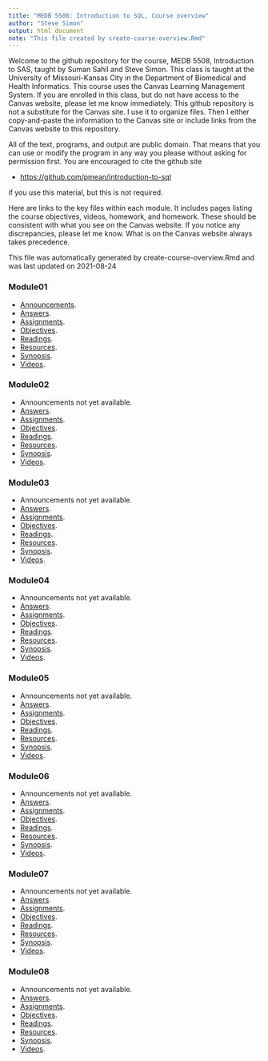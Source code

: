 ```yaml
---
title: "MEDB 5508: Introduction to SQL, Course overview"
author: "Steve Simon"
output: html_document
note: "This file created by create-course-overview.Rmd"
---
```


<!--This file was first created on 2021-08-17.-->

Welcome to the github repository for the course, MEDB 5508, Introduction to SAS, taught by Suman Sahil and Steve Simon. This class is taught at the University of Missouri-Kansas City in the Department of Biomedical and Health Informatics. This course uses the Canvas Learning Management System. If you are enrolled in this class, but do not have access to the Canvas website, please let me know immediately. This github repository is not a substitute for the Canvas site. I use it to organize files. Then I either copy-and-paste the information to the Canvas site or include links from the Canvas website to this repository.

All of the text, programs, and output are public domain. That means that you can use or modify the program in any way you please without asking for permission first. You are encouraged to cite the github site

+ https://github.com/pmean/introduction-to-sql

if you use this material, but this is not required.

Here are links to the key files within each module. It includes pages listing the course objectives, videos, homework, and homework. These should be consistent with what you see on the Canvas website. If you notice any discrepancies, please let me know. What is on the Canvas website always takes precedence.

This file was automatically generated by create-course-overview.Rmd and was last updated on 2021-08-24

### Module01
+ [Announcements][5508-01-announcements.md].
+ [Answers][5508-01-answers.md].
+ [Assignments][5508-01-assignments.md].
+ [Objectives][5508-01-objectives.md].
+ [Readings][5508-01-readings.md].
+ [Resources][5508-01-resources.md].
+ [Synopsis][5508-01-synopsis.md].
+ [Videos][5508-01-videos.md].

### Module02
+ Announcements  not yet available.
+ [Answers][5508-02-answers.md].
+ [Assignments][5508-02-assignments.md].
+ [Objectives][5508-02-objectives.md].
+ [Readings][5508-02-readings.md].
+ [Resources][5508-02-resources.md].
+ [Synopsis][5508-02-synopsis.md].
+ [Videos][5508-02-videos.md].

### Module03
+ Announcements  not yet available.
+ [Answers][5508-03-answers.md].
+ [Assignments][5508-03-assignments.md].
+ [Objectives][5508-03-objectives.md].
+ [Readings][5508-03-readings.md].
+ [Resources][5508-03-resources.md].
+ [Synopsis][5508-03-synopsis.md].
+ [Videos][5508-03-videos.md].

### Module04
+ Announcements  not yet available.
+ [Answers][5508-04-answers.md].
+ [Assignments][5508-04-assignments.md].
+ [Objectives][5508-04-objectives.md].
+ [Readings][5508-04-readings.md].
+ [Resources][5508-04-resources.md].
+ [Synopsis][5508-04-synopsis.md].
+ [Videos][5508-04-videos.md].

### Module05
+ Announcements  not yet available.
+ [Answers][5508-05-answers.md].
+ [Assignments][5508-05-assignments.md].
+ [Objectives][5508-05-objectives.md].
+ [Readings][5508-05-readings.md].
+ [Resources][5508-05-resources.md].
+ [Synopsis][5508-05-synopsis.md].
+ [Videos][5508-05-videos.md].

### Module06
+ Announcements  not yet available.
+ [Answers][5508-06-answers.md].
+ [Assignments][5508-06-assignments.md].
+ [Objectives][5508-06-objectives.md].
+ [Readings][5508-06-readings.md].
+ [Resources][5508-06-resources.md].
+ [Synopsis][5508-06-synopsis.md].
+ [Videos][5508-06-videos.md].

### Module07
+ Announcements  not yet available.
+ [Answers][5508-07-answers.md].
+ [Assignments][5508-07-assignments.md].
+ [Objectives][5508-07-objectives.md].
+ [Readings][5508-07-readings.md].
+ [Resources][5508-07-resources.md].
+ [Synopsis][5508-07-synopsis.md].
+ [Videos][5508-07-videos.md].

### Module08
+ Announcements  not yet available.
+ [Answers][5508-08-answers.md].
+ [Assignments][5508-08-assignments.md].
+ [Objectives][5508-08-objectives.md].
+ [Readings][5508-08-readings.md].
+ [Resources][5508-08-resources.md].
+ [Synopsis][5508-08-synopsis.md].
+ [Videos][5508-08-videos.md].

[5508-01-announcements.md]: https://github.com/pmean/introduction-to-sql/blob/master/modules/5508-01-announcements.md

[5508-01-answers.md]: https://github.com/pmean/introduction-to-sql/blob/master/modules/5508-01-answers.md

[5508-01-assignments.md]: https://github.com/pmean/introduction-to-sql/blob/master/modules/5508-01-assignments.md

[5508-01-handouts.md]: https://github.com/pmean/introduction-to-sql/blob/master/modules/5508-01-handouts.md

[5508-01-objectives.md]: https://github.com/pmean/introduction-to-sql/blob/master/modules/5508-01-objectives.md

[5508-01-readings.md]: https://github.com/pmean/introduction-to-sql/blob/master/modules/5508-01-readings.md

[5508-01-resources.md]: https://github.com/pmean/introduction-to-sql/blob/master/modules/5508-01-resources.md

[5508-01-synopsis.md]: https://github.com/pmean/introduction-to-sql/blob/master/modules/5508-01-synopsis.md

[5508-01-videos.md]: https://github.com/pmean/introduction-to-sql/blob/master/modules/5508-01-videos.md

[5508-02-answers.md]: https://github.com/pmean/introduction-to-sql/blob/master/modules/5508-02-answers.md

[5508-02-assignments.md]: https://github.com/pmean/introduction-to-sql/blob/master/modules/5508-02-assignments.md

[5508-02-handouts.md]: https://github.com/pmean/introduction-to-sql/blob/master/modules/5508-02-handouts.md

[5508-02-objectives.md]: https://github.com/pmean/introduction-to-sql/blob/master/modules/5508-02-objectives.md

[5508-02-readings.md]: https://github.com/pmean/introduction-to-sql/blob/master/modules/5508-02-readings.md

[5508-02-resources.md]: https://github.com/pmean/introduction-to-sql/blob/master/modules/5508-02-resources.md

[5508-02-synopsis.md]: https://github.com/pmean/introduction-to-sql/blob/master/modules/5508-02-synopsis.md

[5508-02-videos.md]: https://github.com/pmean/introduction-to-sql/blob/master/modules/5508-02-videos.md

[5508-03-answers.md]: https://github.com/pmean/introduction-to-sql/blob/master/modules/5508-03-answers.md

[5508-03-assignments.md]: https://github.com/pmean/introduction-to-sql/blob/master/modules/5508-03-assignments.md

[5508-03-handouts.md]: https://github.com/pmean/introduction-to-sql/blob/master/modules/5508-03-handouts.md

[5508-03-objectives.md]: https://github.com/pmean/introduction-to-sql/blob/master/modules/5508-03-objectives.md

[5508-03-readings.md]: https://github.com/pmean/introduction-to-sql/blob/master/modules/5508-03-readings.md

[5508-03-resources.md]: https://github.com/pmean/introduction-to-sql/blob/master/modules/5508-03-resources.md

[5508-03-synopsis.md]: https://github.com/pmean/introduction-to-sql/blob/master/modules/5508-03-synopsis.md

[5508-03-videos.md]: https://github.com/pmean/introduction-to-sql/blob/master/modules/5508-03-videos.md

[5508-04-answers.md]: https://github.com/pmean/introduction-to-sql/blob/master/modules/5508-04-answers.md

[5508-04-assignments.md]: https://github.com/pmean/introduction-to-sql/blob/master/modules/5508-04-assignments.md

[5508-04-handouts.md]: https://github.com/pmean/introduction-to-sql/blob/master/modules/5508-04-handouts.md

[5508-04-objectives.md]: https://github.com/pmean/introduction-to-sql/blob/master/modules/5508-04-objectives.md

[5508-04-readings.md]: https://github.com/pmean/introduction-to-sql/blob/master/modules/5508-04-readings.md

[5508-04-resources.md]: https://github.com/pmean/introduction-to-sql/blob/master/modules/5508-04-resources.md

[5508-04-synopsis.md]: https://github.com/pmean/introduction-to-sql/blob/master/modules/5508-04-synopsis.md

[5508-04-videos.md]: https://github.com/pmean/introduction-to-sql/blob/master/modules/5508-04-videos.md

[5508-05-answers.md]: https://github.com/pmean/introduction-to-sql/blob/master/modules/5508-05-answers.md

[5508-05-assignments.md]: https://github.com/pmean/introduction-to-sql/blob/master/modules/5508-05-assignments.md

[5508-05-handouts.md]: https://github.com/pmean/introduction-to-sql/blob/master/modules/5508-05-handouts.md

[5508-05-objectives.md]: https://github.com/pmean/introduction-to-sql/blob/master/modules/5508-05-objectives.md

[5508-05-readings.md]: https://github.com/pmean/introduction-to-sql/blob/master/modules/5508-05-readings.md

[5508-05-resources.md]: https://github.com/pmean/introduction-to-sql/blob/master/modules/5508-05-resources.md

[5508-05-synopsis.md]: https://github.com/pmean/introduction-to-sql/blob/master/modules/5508-05-synopsis.md

[5508-05-videos.md]: https://github.com/pmean/introduction-to-sql/blob/master/modules/5508-05-videos.md

[5508-06-answers.md]: https://github.com/pmean/introduction-to-sql/blob/master/modules/5508-06-answers.md

[5508-06-assignments.md]: https://github.com/pmean/introduction-to-sql/blob/master/modules/5508-06-assignments.md

[5508-06-handouts.md]: https://github.com/pmean/introduction-to-sql/blob/master/modules/5508-06-handouts.md

[5508-06-objectives.md]: https://github.com/pmean/introduction-to-sql/blob/master/modules/5508-06-objectives.md

[5508-06-readings.md]: https://github.com/pmean/introduction-to-sql/blob/master/modules/5508-06-readings.md

[5508-06-resources.md]: https://github.com/pmean/introduction-to-sql/blob/master/modules/5508-06-resources.md

[5508-06-synopsis.md]: https://github.com/pmean/introduction-to-sql/blob/master/modules/5508-06-synopsis.md

[5508-06-videos.md]: https://github.com/pmean/introduction-to-sql/blob/master/modules/5508-06-videos.md

[5508-07-answers.md]: https://github.com/pmean/introduction-to-sql/blob/master/modules/5508-07-answers.md

[5508-07-assignments.md]: https://github.com/pmean/introduction-to-sql/blob/master/modules/5508-07-assignments.md

[5508-07-handouts.md]: https://github.com/pmean/introduction-to-sql/blob/master/modules/5508-07-handouts.md

[5508-07-objectives.md]: https://github.com/pmean/introduction-to-sql/blob/master/modules/5508-07-objectives.md

[5508-07-readings.md]: https://github.com/pmean/introduction-to-sql/blob/master/modules/5508-07-readings.md

[5508-07-resources.md]: https://github.com/pmean/introduction-to-sql/blob/master/modules/5508-07-resources.md

[5508-07-synopsis.md]: https://github.com/pmean/introduction-to-sql/blob/master/modules/5508-07-synopsis.md

[5508-07-videos.md]: https://github.com/pmean/introduction-to-sql/blob/master/modules/5508-07-videos.md

[5508-08-answers.md]: https://github.com/pmean/introduction-to-sql/blob/master/modules/5508-08-answers.md

[5508-08-assignments.md]: https://github.com/pmean/introduction-to-sql/blob/master/modules/5508-08-assignments.md

[5508-08-handouts.md]: https://github.com/pmean/introduction-to-sql/blob/master/modules/5508-08-handouts.md

[5508-08-objectives.md]: https://github.com/pmean/introduction-to-sql/blob/master/modules/5508-08-objectives.md

[5508-08-readings.md]: https://github.com/pmean/introduction-to-sql/blob/master/modules/5508-08-readings.md

[5508-08-resources.md]: https://github.com/pmean/introduction-to-sql/blob/master/modules/5508-08-resources.md

[5508-08-synopsis.md]: https://github.com/pmean/introduction-to-sql/blob/master/modules/5508-08-synopsis.md

[5508-08-videos.md]: https://github.com/pmean/introduction-to-sql/blob/master/modules/5508-08-videos.md
